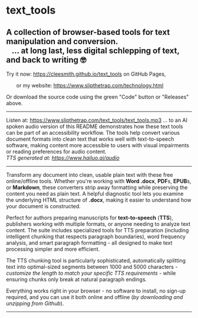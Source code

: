# text_tools

## A collection of browser-based tools for text manipulation and conversion. <br>&nbsp;&nbsp;&nbsp;... at long last, less digital schlepping of text, and back to writing 🤓

Try it now: https://cleesmith.github.io/text_tools on GitHub Pages,

&nbsp;&nbsp;&nbsp;&nbsp;&nbsp;&nbsp;&nbsp;or my website: https://www.slipthetrap.com/technology.html

Or download the source code using the green "Code" button or "Releases" above.

---


Listen at: https://www.slipthetrap.com/text_tools/text_tools.mp3
... to an AI spoken audio version of this README demonstrates how these text tools can be part of an accessibility workflow. The tools help convert various document formats into clean text that works well with text-to-speech software, making content more accessible to users with visual impairments or reading preferences for audio content.
<br>
*TTS generated at: https://www.hailuo.ai/audio*

---

Transform any document into clean, usable plain text with these free
online/offline tools. Whether you're working with **Word .docx**, **PDF**s, **EPUB**s,
or **Markdown**, these converters strip away formatting while preserving
the content you need as plain text. A helpful diagnostic tool lets
you examine the underlying HTML structure of **.docx**, making it easier
to understand how your document is constructed.

Perfect for authors preparing manuscripts for **text-to-speech**
(**TTS**), publishers working with multiple formats, or anyone needing to
analyze text content. The suite includes specialized tools for TTS
preparation (including intelligent chunking that respects paragraph
boundaries), word frequency analysis, and smart paragraph
formatting - all designed to make text processing simpler and more
efficient.

The TTS chunking tool is particularly sophisticated, automatically
splitting text into optimal-sized segments between 1000 and 5000
characters - *customize the length to match your specific TTS
requirements* - while ensuring chunks only break at natural paragraph
endings.

Everything works right in your browser - no software to install, no
sign-up required, and you can use it both online and offline
(*by downloading and unzipping from Github*).

---

